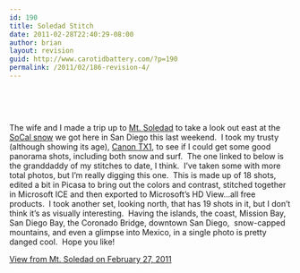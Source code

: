 ```yaml
---
id: 190
title: Soledad Stitch
date: 2011-02-28T22:40:29-08:00
author: brian
layout: revision
guid: http://www.carotidbattery.com/?p=190
permalink: /2011/02/186-revision-4/
---
```

&nbsp;

<p style="text-align: left;">
  &nbsp;
</p>

<p style="text-align: left;">
  The wife and I made a trip up to <a href="http://www.soledadmemorial.com/">Mt. Soledad</a> to take a look out east at the <a href="http://www.signonsandiego.com/news/2011/feb/28/nasa-satellite-photographs-san-diego-county-snowfa/">SoCal snow</a> we got here in San Diego this last weekend.  I took my trusty (although showing its age), <a href="http://www.usa.canon.com/cusa/support/consumer/digital_cameras/other_powershot/powershot_tx1">Canon TX1</a>, to see if I could get some good panorama shots, including both snow and surf.  The one linked to below is the granddaddy of my stitches to date, I think.  I&#8217;ve taken some with more total photos, but I&#8217;m really digging this one.  This is made up of 18 shots, edited a bit in Picasa to bring out the colors and contrast, stitched together in Microsoft ICE and then exported to Microsoft&#8217;s HD View&#8230;all free products.  I took another set, looking north, that has 19 shots in it, but I don&#8217;t think it&#8217;s as visually interesting.  Having the islands, the coast, Mission Bay, San Diego Bay, the Coronado Bridge, downtown San Diego,  snow-capped mountains, and even a glimpse into Mexico, in a single photo is pretty danged cool.  Hope you like!
</p>

[View from Mt. Soledad on February 27, 2011](http://carotidbattery.com/hdview/IMG_8265_stitch.html)